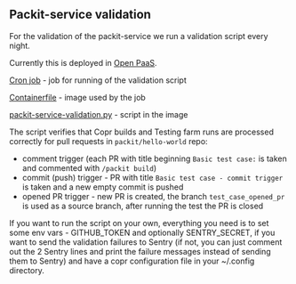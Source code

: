 ## Packit-service validation

For the validation of the packit-service we run a validation script every night.

Currently this is deployed in [Open PaaS](https://open.paas.redhat.com/console/project/packit-service-validation/overview).

[Cron job](./openshift/job-run-validation.yaml) - job for running of the validation script

[Containerfile](./Containerfile) - image used by the job

[packit-service-validation.py](./packit-service-validation.py) - script in the image

The script verifies that Copr builds and Testing farm runs are processed correctly for pull requests in `packit/hello-world` repo:

- comment trigger (each PR with title beginning `Basic test case:` is taken
  and commented with `/packit build`)
- commit (push) trigger - PR with title `Basic test case - commit trigger` is taken and a new empty commit is pushed
- opened PR trigger - new PR is created, the branch `test_case_opened_pr` is used as a source branch,
  after running the test the PR is closed

If you want to run the script on your own, everything you need is to set some env vars - GITHUB_TOKEN
and optionally SENTRY_SECRET, if you want to send the validation failures to Sentry
(if not, you can just comment out the 2 Sentry lines and print the failure messages instead of
sending them to Sentry) and have a copr configuration file in your ~/.config directory.
